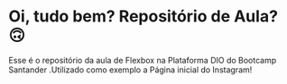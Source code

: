 # Oi, tudo bem? Repositório de Aula? 🙃

Esse é o repositório da aula de Flexbox na Plataforma DIO do Bootcamp Santander .Utilizado como exemplo a Página inicial do Instagram! 

